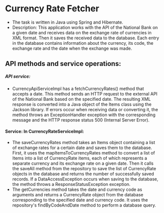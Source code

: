 # Currency Rate Fetcher
* The task is written in Java using Spring and Hibernate.
* Description: This application works with the API of the National Bank on a given date and receives data on the exchange rate of currencies in XML format. Then it saves the received data to the database. Each entry in the database contains information about the currency, its code, the exchange rate and the date when the exchange was made.
## API methods and service operations:
##### API service:
* CurrencyApiServiceImpl has a fetchCurrencyRates() method that accepts a date. This method sends an HTTP request to the external API of the National Bank based on the specified date. The resulting XML response is converted into a Java object of the Items class using the Jackson library. If errors occur when receiving data or converting it, the method throws an ExceptionHandler exception with the corresponding message and the HTTP response status 500 (Internal Server Error).

#### Service: In CurrencyRateServiceImpl:
* The saveCurrencyRates method takes an Items object containing a list of exchange rates for a certain date and saves them to the database. First, it uses the mapItemsToCurrencyRates method to convert a list of Items into a list of CurrencyRate items, each of which represents a separate currency and its exchange rate on a given date. Then it calls the saveAll method from the repository to save the list of CurrencyRate objects in the database and returns the number of successfully saved records. If a DataAccessException occurs when saving to the database, the method throws a ResponseStatusException exception.
* The getCurrencies method takes the date and currency code as arguments and returns a CurrencyRate object from the database corresponding to the specified date and currency code. It uses the repository's findByCodeAndDate method to perform a database query.
